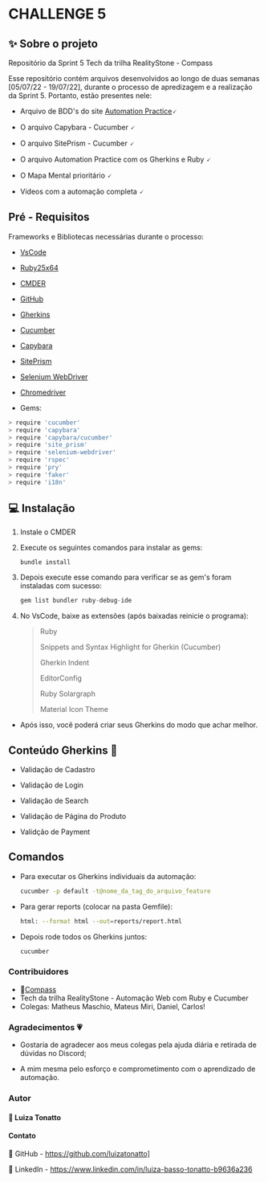 # CHALLENGE 5
<div id="top"></div>

## ✨ Sobre o projeto
Repositório da Sprint 5 Tech da trilha RealityStone - Compass

Esse repositório contém arquivos desenvolvidos ao longo de duas semanas [05/07/22 - 19/07/22], durante o processo de apredizagem e a realização da Sprint 5. Portanto, estão presentes nele: 

* Arquivo de BDD's do site [Automation Practice](http://automationpractice.com/)🗸

* O arquivo Capybara - Cucumber 🗸

* O arquivo SitePrism - Cucumber  🗸

* O arquivo Automation Practice com os Gherkins e Ruby 🗸

* O Mapa Mental prioritário  🗸

* Vídeos com a automação completa 🗸


## Pré - Requisitos

Frameworks e Bibliotecas necessárias durante o processo:

* [VsCode](https://code.visualstudio.com/)
* [Ruby25x64](https://rubyinstaller.org/downloads/)
* [CMDER](https://cmder.net/)
* [GitHub](https://github.com/)
* [Gherkins](https://automationpanda.com/2017/01/26/bdd-101-the-gherkin-language/)
* [Cucumber](https://github.com/cucumber/cucumber-ruby)
* [Capybara](https://github.com/teamcapybara/capybara)
* [SitePrism](https://github.com/site-prism/site_prism)
* [Selenium WebDriver](https://github.com/SeleniumHQ/selenium)
* [Chromedriver](https://chromedriver.chromium.org/downloads)

* Gems:
 ```sh
> require 'cucumber'
> require 'capybara'
> require 'capybara/cucumber'
> require 'site_prism'
> require 'selenium-webdriver'
> require 'rspec'
> require 'pry'
> require 'faker'
> require 'i18n'
```


## 💻 Instalação 

1. Instale o CMDER 


2. Execute os seguintes comandos para instalar as gems:
   ```sh
   bundle install
   ```
   
3. Depois execute esse comando para verificar se as gem's foram instaladas com sucesso:

   ```js
   gem list bundler ruby-debug-ide
   ```
   
 4. No VsCode, baixe as extensões (após baixadas reinicie o programa):
   
    > Ruby
    > 
    > Snippets and Syntax Highlight for Gherkin (Cucumber)
    > 
    > Gherkin Indent
    > 
    > EditorConfig
    > 
    > Ruby Solargraph
    > 
    > Material Icon Theme


* Após isso, você poderá criar seus Gherkins do modo que achar melhor.


## Conteúdo Gherkins 📁

* Validação de Cadastro

* Validação de Login

* Validação de Search

* Validação de Página do Produto

* Validção de Payment


## Comandos

* Para executar os Gherkins individuais da automação:

   ```sh
  cucumber -p default -t@nome_da_tag_do_arquivo_feature
   ```
  
* Para gerar reports (colocar na pasta Gemfile):

   ```sh
  html: --format html --out=reports/report.html
   ```
  
* Depois rode todos os Gherkins juntos:

   ```sh
  cucumber
   ```

### Contribuidores

* 🧭[Compass](https://compass.uol/) 
* Tech da trilha RealityStone - Automação Web com Ruby e Cucumber
* Colegas: Matheus Maschio, Mateus Miri, Daniel, Carlos!


### Agradecimentos 💗

* Gostaria de agradecer aos meus colegas pela ajuda diária e retirada de dúvidas no Discord;

* A mim mesma pelo esforço e comprometimento com o aprendizado de automação.

### Autor

#### 📍 Luiza Tonatto


#### Contato

🔗 GitHub - https://github.com/luizatonatto]

🔗 LinkedIn - https://www.linkedin.com/in/luiza-basso-tonatto-b9636a236
